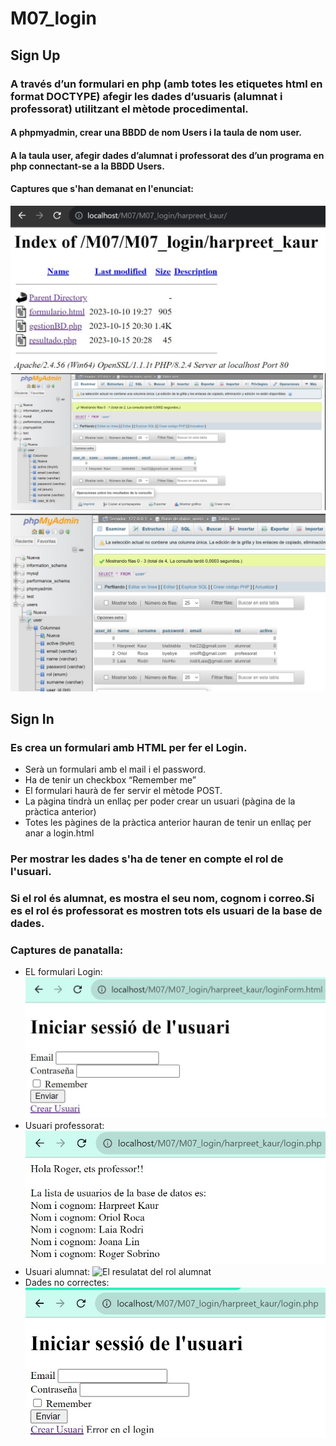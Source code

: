 # M07_login

## Sign Up 
### A través d’un formulari en php (amb totes les etiquetes html en format DOCTYPE) afegir les dades d’usuaris (alumnat i professorat) utilitzant el mètode procedimental.

#### A phpmyadmin, crear una BBDD de nom Users i la taula de nom user.
#### A la taula user, afegir dades d’alumnat i professorat des d’un programa en php connectant-se a la BBDD Users.

#### Captures que s'han demanat en l'enunciat:
![fitxers en execució Harpreet](ficherosEjHar.jpg)
![Abans de fer la conexió a BD Harpreet](beforeHar.jpg)
![Després de fer la conexió a BD Harpreet](afterHar.jpg)

## Sign In

### Es crea un formulari amb HTML per fer el Login. 
* Serà un formulari amb el mail i el password. 
* Ha de tenir un checkbox “Remember me”
* El formulari haurà de fer servir el mètode POST.
* La pàgina tindrà un enllaç per poder crear un usuari (pàgina de la pràctica anterior)
* Totes les pàgines de la pràctica anterior hauran de tenir un enllaç per anar a login.html

### Per mostrar les dades s'ha de tener en compte el rol de l'usuari. 
### Si el rol és alumnat, es mostra el seu nom, cognom i correo.Si es el rol és professorat es mostren tots els usuari de la base de dades. 

### Captures de panatalla: 

* EL formulari Login: 
![El formulari Login](formLoginHar.jpg)
* Usuari professorat: 
![El resulatat del rol professorat](roleProfeHar.jpg)
* Usuari alumnat:
![El resulatat del rol alumnat](roleAlumneHar.jpg)
* Dades no correctes: 
![Error al introduir dades incorrectes](loginError.jpg)




